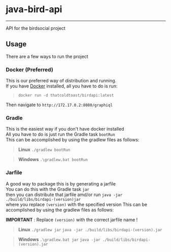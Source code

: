 # java-bird-api

---
API for the birdsocial project

## Usage
There are a few ways to run the project

### Docker (Preferred)
This is our preferred way of distribution and running. \
If you have [Docker](https://docs.docker.com/get-docker/) installed, all you have to do is run:

> `docker run -d thatcoldtoast/birdapi:latest`

Then navigate to `http://172.17.0.2:8080/graphiql`

### Gradle
This is the easiest way if you don't have docker installed \
All you have to do is just run the Gradle task `bootRun` \
This can be accomplished by using the gradlew files as follows:

> **Linux**
> `./gradlew bootRun`

> **Windows**
> `.\gradlew.bat bootRun`
 
### Jarfile
A good way to package this is by generating a jarfile\
You can do this with the Gradle task `jar` \
then you can distribute that jarfile amd/or run `java -jar ./build/libs/birdapi-(version)jar` \
where you replace `(version)` with the specified version
This can be accomplished by using the gradlew files as follows:

**IMPORTANT** : Replace `(version)` with the correct jarfile name !

> **Linux**
> `./gradlew jar`
> `java -jar ./build/libs/birdapi-(version).jar`

> **Windows**
> `.\gradlew.bat jar`
> `java -jar ./build/libs/birdapi-(version).jar`